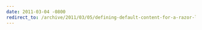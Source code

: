 ```yaml
---
date: 2011-03-04 -0800
redirect_to: /archive/2011/03/05/defining-default-content-for-a-razor-layout-section.aspx/
---
```

